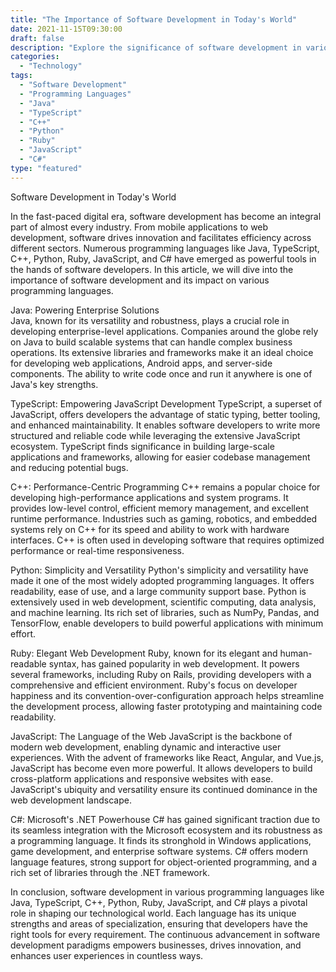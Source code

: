 ```yaml
--- 
title: "The Importance of Software Development in Today's World" 
date: 2021-11-15T09:30:00 
draft: false 
description: "Explore the significance of software development in various programming languages like Java, TypeScript, C++, Python, Ruby, JavaScript, and C#." 
categories: 
  - "Technology" 
tags: 
  - "Software Development" 
  - "Programming Languages" 
  - "Java" 
  - "TypeScript" 
  - "C++" 
  - "Python" 
  - "Ruby" 
  - "JavaScript" 
  - "C#" 
type: "featured" 
--- 
```


Software Development in Today's World

In the fast-paced digital era, software development has become an integral part of almost every industry. From mobile applications to web development, software drives innovation and facilitates efficiency across different sectors. Numerous programming languages like Java, TypeScript, C++, Python, Ruby, JavaScript, and C# have emerged as powerful tools in the hands of software developers. In this article, we will dive into the importance of software development and its impact on various programming languages.

Java: Powering Enterprise Solutions  
Java, known for its versatility and robustness, plays a crucial role in developing enterprise-level applications. Companies around the globe rely on Java to build scalable systems that can handle complex business operations. Its extensive libraries and frameworks make it an ideal choice for developing web applications, Android apps, and server-side components. The ability to write code once and run it anywhere is one of Java's key strengths.

TypeScript: Empowering JavaScript Development
TypeScript, a superset of JavaScript, offers developers the advantage of static typing, better tooling, and enhanced maintainability. It enables software developers to write more structured and reliable code while leveraging the extensive JavaScript ecosystem. TypeScript finds significance in building large-scale applications and frameworks, allowing for easier codebase management and reducing potential bugs.

C++: Performance-Centric Programming
C++ remains a popular choice for developing high-performance applications and system programs. It provides low-level control, efficient memory management, and excellent runtime performance. Industries such as gaming, robotics, and embedded systems rely on C++ for its speed and ability to work with hardware interfaces. C++ is often used in developing software that requires optimized performance or real-time responsiveness.

Python: Simplicity and Versatility 
Python's simplicity and versatility have made it one of the most widely adopted programming languages. It offers readability, ease of use, and a large community support base. Python is extensively used in web development, scientific computing, data analysis, and machine learning. Its rich set of libraries, such as NumPy, Pandas, and TensorFlow, enable developers to build powerful applications with minimum effort.

Ruby: Elegant Web Development 
Ruby, known for its elegant and human-readable syntax, has gained popularity in web development. It powers several frameworks, including Ruby on Rails, providing developers with a comprehensive and efficient environment. Ruby's focus on developer happiness and its convention-over-configuration approach helps streamline the development process, allowing faster prototyping and maintaining code readability.

JavaScript: The Language of the Web
JavaScript is the backbone of modern web development, enabling dynamic and interactive user experiences. With the advent of frameworks like React, Angular, and Vue.js, JavaScript has become even more powerful. It allows developers to build cross-platform applications and responsive websites with ease. JavaScript's ubiquity and versatility ensure its continued dominance in the web development landscape.

C#: Microsoft's .NET Powerhouse
C# has gained significant traction due to its seamless integration with the Microsoft ecosystem and its robustness as a programming language. It finds its stronghold in Windows applications, game development, and enterprise software systems. C# offers modern language features, strong support for object-oriented programming, and a rich set of libraries through the .NET framework.

In conclusion, software development in various programming languages like Java, TypeScript, C++, Python, Ruby, JavaScript, and C# plays a pivotal role in shaping our technological world. Each language has its unique strengths and areas of specialization, ensuring that developers have the right tools for every requirement. The continuous advancement in software development paradigms empowers businesses, drives innovation, and enhances user experiences in countless ways.
